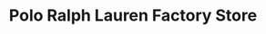 ---
title: "Polo Ralph Lauren Factory Store"
url: /deer-park/polo-ralph-lauren-factory-store/
shop: clothes
---
